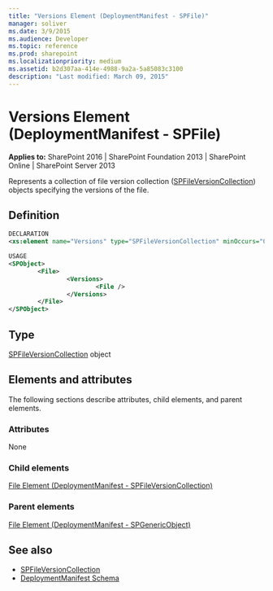 ```yaml
---
title: "Versions Element (DeploymentManifest - SPFile)"
manager: soliver
ms.date: 3/9/2015
ms.audience: Developer
ms.topic: reference
ms.prod: sharepoint
ms.localizationpriority: medium
ms.assetid: b2d307aa-414e-4988-9a2a-5a85083c3100
description: "Last modified: March 09, 2015"
---
```


# Versions Element (DeploymentManifest - SPFile)

**Applies to:** SharePoint 2016 | SharePoint Foundation 2013 | SharePoint Online | SharePoint Server 2013 
  
Represents a collection of file version collection ([SPFileVersionCollection](https://msdn.microsoft.com/library/Microsoft.SharePoint.SPFileVersionCollection.aspx)) objects specifying the versions of the file. 

## Definition

```XML
DECLARATION
<xs:element name="Versions" type="SPFileVersionCollection" minOccurs="0" maxOccurs="1" />

USAGE
<SPObject>
        <File>
                <Versions>
                        <File />
                </Versions>
        </File>
</SPObject>

```

## Type

[SPFileVersionCollection](https://msdn.microsoft.com/library/Microsoft.SharePoint.SPFileVersionCollection.aspx) object 
  
## Elements and attributes

The following sections describe attributes, child elements, and parent elements.

### Attributes

None
   
### Child elements

[File Element (DeploymentManifest - SPFileVersionCollection)](file-element-deploymentmanifestspfileversioncollection.md)
   
### Parent elements

[File Element (DeploymentManifest - SPGenericObject)](file-element-deploymentmanifestspgenericobject.md)
   
## See also

- [SPFileVersionCollection](https://msdn.microsoft.com/library/Microsoft.SharePoint.SPFileVersionCollection.aspx)
- [DeploymentManifest Schema](deploymentmanifest-schema.md)

